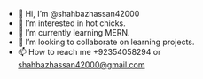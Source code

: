 - 👋 Hi, I’m @shahbazhassan42000
- 👀 I’m interested in hot chicks.
- 🌱 I’m currently learning MERN.
- 💞️ I’m looking to collaborate on learning projects.
- 📫 How to reach me +92354058294 or shahbazhassan42000@gmail.com

<!---
shahbazhassan42000/shahbazhassan42000 is a ✨ special ✨ repository because its `README.md` (this file) appears on your GitHub profile.
You can click the Preview link to take a look at your changes.
--->
